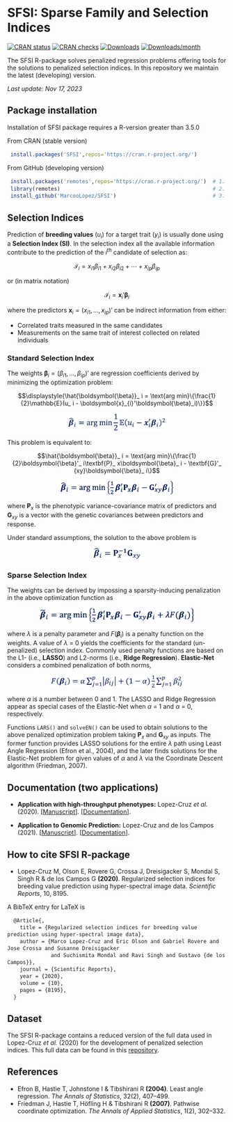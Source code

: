 # SFSI: Sparse Family and Selection Indices

[![CRAN status](https://www.r-pkg.org/badges/version/SFSI?color=green)](https://CRAN.R-project.org/package=SFSI)
[![CRAN checks](https://badges.cranchecks.info/worst/SFSI.svg)](https://cran.r-project.org/web/checks/check_results_SFSI.html)
[![Downloads](https://cranlogs.r-pkg.org/badges/grand-total/SFSI)](http://www.r-pkg.org/pkg/SFSI)
[![Downloads/month](http://cranlogs.r-pkg.org/badges/SFSI?color=blue)](http://www.r-pkg.org/pkg/SFSI)

The SFSI R-package solves penalized regression problems offering tools for the solutions to penalized selection indices. In this repository we maintain the latest (developing) version.

*Last update: Nov 17, 2023*

## Package installation

Installation of SFSI package requires a R-version greater than 3.5.0

From CRAN (stable version)
```r
 install.packages('SFSI',repos='https://cran.r-project.org/')
```

From GitHub (developing version)
```r
 install.packages('remotes',repos='https://cran.r-project.org/')  # 1. install remotes
 library(remotes)                                                 # 2. load the library
 install_github('MarcooLopez/SFSI')                               # 3. install SFSI from GitHub
```

## Selection Indices

Prediction of **breeding values** ($u_i$) for a target trait ($y_i$) is usually done using a **Selection Index (SI)**.
In the selection index all the available information contribute to the prediction of the $i^{th}$ candidate of selection as:

$$\displaystyle{\mathcal{I}_ i= x_{i1}\beta_{i1} + x_{i2}\beta_{i2} + \cdots + x_{ip}\beta_{ip}}$$

or (in matrix notation)

$$\displaystyle{\mathcal{I}_ i = \boldsymbol{x}_{i}'\boldsymbol{\beta}_i}$$

where the predictors $\boldsymbol{x} _ i= (x_{i1},...,x_{ip})'$ can be indirect information from either:

- Correlated traits measured in the same candidates
- Measurements on the same trait of interest collected on related individuals

### Standard Selection Index

The weights $\boldsymbol{\beta}_ i = (\beta_{i1},...,\beta_{ip})'$ are regression coefficients derived by minimizing the optimization problem:

$$\displaystyle{\hat{\boldsymbol{\beta}}_ i = \text{arg min}\{\frac{1}{2}\mathbb{E}(u_ i - \boldsymbol{x}_{i}'\boldsymbol{\beta}_i)\}}$$

<p align="center">
<img src="https://github.com/MarcooLopez/SFSI/blob/main/vignettes/Img3.png" height="42"/>
</p>

This problem is equivalent to:

$$\hat{\boldsymbol{\beta}}_ i = \text{arg min}\{\frac{1}{2}\boldsymbol{\beta}'_ i\textbf{P}_ x\boldsymbol{\beta}_ i - \textbf{G}'_ {xy}\boldsymbol{\beta}_ i\}$$

<p align="center">
<img src="https://github.com/MarcooLopez/SFSI/blob/main/vignettes/Img4.png" height="33"/>
</p>

where $\textbf{P}_ x$ is the phenotypic variance-covariance matrix of predictors and $\textbf{G}_{xy}$ is a vector with the genetic covariances between predictors and response.

Under standard assumptions, the solution to the above problem is

<p align="center">
<img src="https://github.com/MarcooLopez/SFSI/blob/main/vignettes/Img5.png" height="28"/>
</p>

### Sparse Selection Index
The weights can be derived by impossing a sparsity-inducing penalization in the above optimization function as

<p align="center">
<img src="https://github.com/MarcooLopez/SFSI/blob/main/vignettes/Img6.png" height="35"/>
</p>

where <i>&lambda;</i> is a penalty parameter and <i>F</i>(<b><i>&beta;</i></b><sub>i</sub>)
is a penalty function on the weights. A value of <i>&lambda;</i> = 0 yields the coefficients for the standard (un-penalized) selection index. Commonly used penalty functions are based on the L1- (i.e., **LASSO**) and L2-norms (i.e., **Ridge Regression**). **Elastic-Net** considers a combined penalization of both norms,

<p align="center">
<img src="https://github.com/MarcooLopez/SFSI/blob/main/vignettes/Img10.png" height="30"/>
</p>

where <i>&alpha;</i> is a number between 0 and 1. The LASSO and Ridge Regression appear as special cases of the Elastic-Net when <i>&alpha;</i> = 1 and <i>&alpha;</i> = 0, respectively.

Functions `LARS()` and `solveEN()` can be used to obtain solutions to the above penalized optimization problem taking <b>P</b><sub><i>x</i></sub> and <b>G</b><sub><i>xy</i></sub> as inputs. The former function provides LASSO solutions for the entire <i>&lambda;</i> path using Least Angle Regression (Efron et al., 2004), and the later finds solutions for the Elastic-Net problem for given values of <i>&alpha;</i> and <i>&lambda;</i> via the Coordinate Descent algorithm (Friedman, 2007). 

## Documentation (two applications)
* **Application with high-throughput phenotypes:**
Lopez-Cruz *et al.* (2020). [[Manuscript](https://www.nature.com/articles/s41598-020-65011-2)]. [[Documentation](http://htmlpreview.github.io/?https://github.com/MarcooLopez/SFSI/blob/master/inst/doc/PSI-documentation.html)].

* **Application to Genomic Prediction:**
Lopez-Cruz and de los Campos (2021). [[Manuscript](https://doi.org/10.1093/genetics/iyab030)]. [[Documentation](http://htmlpreview.github.io/?https://github.com/MarcooLopez/SFSI/blob/master/inst/doc/SSI-documentation.html)].

## How to cite SFSI R-package
* Lopez-Cruz M, Olson E, Rovere G, Crossa J, Dreisigacker S, Mondal S, Singh R & de los Campos G **(2020)**. Regularized selection indices for breeding value prediction using hyper-spectral image data. *Scientific Reports*, 10, 8195.

A BibTeX entry for LaTeX is
```
  @Article{,
    title = {Regularized selection indices for breeding value prediction using hyper-spectral image data},
    author = {Marco Lopez-Cruz and Eric Olson and Gabriel Rovere and Jose Crossa and Susanne Dreisigacker
              and Suchismita Mondal and Ravi Singh and Gustavo {de los Campos}},
    journal = {Scientific Reports},
    year = {2020},
    volume = {10},
    pages = {8195},
  }
```

## Dataset
The SFSI R-package contains a reduced version of the full data used in Lopez-Cruz *et al.* (2020) for the development of penalized selection indices. This full data can be found in this [repository](https://github.com/MarcooLopez/Data_for_Lopez-Cruz_et_al_2020).

## References
* Efron B, Hastie T, Johnstone I & Tibshirani R **(2004)**. Least angle regression. *The Annals of Statistics*, 32(2), 407–499.
* Friedman J, Hastie T, Höfling H & Tibshirani R **(2007)**. Pathwise coordinate optimization. *The Annals of Applied Statistics*, 1(2), 302–332.
